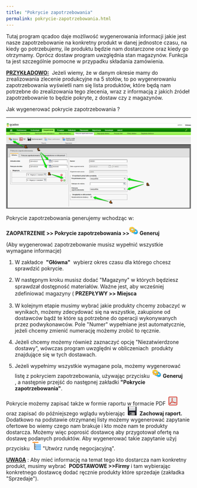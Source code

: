 ```yaml
---
title: "Pokrycie zapotrzebowania"
permalink: pokrycie-zapotrzebowania.html
---
```

Tutaj program qcadoo daje możliwość wygenerowania informacji jakie jest nasze zapotrzebowanie na konkretny produkt w danej jednostce czasu, na kiedy go potrzebujemy, ile produktu będzie nam dostarczone oraz kiedy go otrzymamy. Oprócz dostaw program uwzględnia stan magazynów. Funkcja ta jest&nbsp;szczególnie pomocne w przypadku składania zamówienia.

<u style="font-weight:bold">
            PRZYKŁADOWO:</u> &nbsp;Jeżeli wiemy, że w danym okresie mamy do zrealizowania zlecenie produkcyjne na 5 stołów, to po wygenerowaniu zapotrzebowania wyświetli nam się lista produktów, które będą nam potrzebne do zrealizowania tego zlecenia, wraz z informacją z jakich źródeł zapotrzebowanie to będzie pokryte, z dostaw czy z magazynów.&nbsp; 

Jak wygenerować pokrycie zapotrzebowania ?

* * *

 ![](/images/zaopatrzenie-%20pokrycie%20zapotrzebowania-%20g%C5%82%C3%B3wna.png)

Pokrycie zapotrzebowania generujemy wchodząc w:

**ZAOPATRZENIE \>\> Pokrycie zapotrzebowania \>\>**![](/images/generateIcon24.png) **Generuj**

 (Aby wygenerować zapotrzebowanie musisz wypełnić wszystkie wymagane informacje) 

1. W zakładce&nbsp; **"Główna"** &nbsp;wybierz okres czasu dla którego chcesz sprawdzić pokrycie.

2. W następnym kroku musisz dodać "Magazyny" w których będziesz sprawdzał dostępność materiałów.&nbsp;<font style="line-height:19.393938064575195px">Ważne jest, aby wcześniej zdefiniować magazyny (</font> **PRZEPŁYWY \>\> Miejsca**

3. W kolejnym etapie musimy wybrać jakie produkty chcemy zobaczyć w wynikach, możemy zdecydować się na wszystkie, zakupione od dostawców bądź te które są potrzebne do operacji wykonywanych przez podwykonawców. Pole "Numer" wypełniane jest automatycznie, jeżeli chcemy zmienić numerację możemy zrobić to ręcznie.&nbsp;

4. Jeżeli chcemy możemy również zaznaczyć opcję "Niezatwierdzone dostawy", wówczas program uwzględni w obliczeniach &nbsp;produkty znajdujące się w tych dostawach.&nbsp;

5. Jeżeli wypełnimy wszystkie wymagane pola, możemy wygenerować listę z pokryciem zapotrzebowania, używając przycisku&nbsp; ![](/images/generateIcon24.png) **Generuj** ,&nbsp;a&nbsp;następnie przejść do następnej zakładki **"Pokrycie zapotrzebowania"**.

Pokrycie możemy zapisać także w formie raportu w formacie PDF&nbsp; ![](/images/PDF.png)&nbsp; oraz zapisać do późniejszego wglądu wybierając&nbsp; ![](/images/zapisz.png)&nbsp; **Zachowaj raport.** Dodatkowo na podstawie otrzymanej listy możemy wygenerować zapytanie ofertowe bo wiemy czego nam brakuje i kto może nam te produkty dostarcza. Możemy więc poprosić dostawcę aby&nbsp;przygotował&nbsp;ofertę na dostawę podanych&nbsp;produktów.&nbsp;Aby wygenerować takie zapytanie użyj przycisku&nbsp; ![](/images/genealogyIcon24.png)&nbsp;"Utwórz rundę negocjacyjną".

**<u>UWAGA</u>** : Aby mieć informację na temat tego kto dostarcza nam konkretny produkt, musimy wybrać&nbsp; **PODSTAWOWE \>\>Firmy** i tam wybierając konkretnego dostawcę dodać ręcznie produkty które sprzedaje (zakładka "Sprzedaje").&nbsp;

